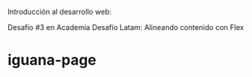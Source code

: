 <p>Introducción al desarrollo web:</p>
<p>Desafío #3 en Academia Desafío Latam: Alineando contenido con Flex</p>

# iguana-page
